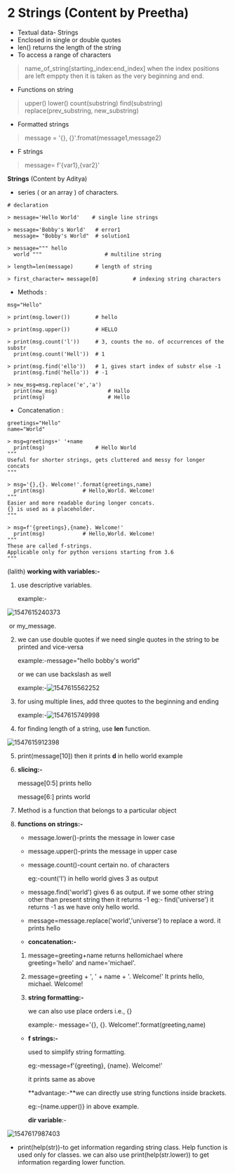 
# 2 Strings (Content by Preetha)

- Textual data- Strings
- Enclosed in single or double quotes
- len() returns the length of the string
- To access a range of characters
> name_of_string[starting_index:end_index]
> when the index positions are left emppty then it is taken as the very beginning and end.

- Functions on string
> upper()
> lower()
> count(substring)
> find(substring)
> replace(prev_substring, new_substring)

- Formatted strings
> message = '{}, {}'.fromat(message1,message2)

- F strings
> message= f'{var1},{var2}'


**Strings** (Content by Aditya)

* series ( or an array ) of characters.

```python3
# declaration

> message='Hello World'    # single line strings

> message='Bobby's World'  	# error1
  message= "Bobby's World" 	# solution1

> message=""" hello
  world """                    # multiline string

> length=len(message)  		# length of string

> first_character= message[0]			# indexing string characters
```

* Methods :

```python3
msg="Hello"

> print(msg.lower())		# hello

> print(msg.upper())		# HELLO

> print(msg.count('l'))		# 3, counts the no. of occurrences of the substr
  print(msg.count('Hell'))	# 1

> print(msg.find('ello'))	# 1, gives start index of substr else -1
  print(msg.find('hello'))	# -1
  
> new_msg=msg.replace('e','a')
  print(new_msg)				# Hallo
  print(msg)					# Hello
```

* Concatenation :

```python3
greetings="Hello"
name="World"

> msg=greetings+' '+name
  print(msg)				# Hello World
"""
Useful for shorter strings, gets cluttered and messy for longer concats
"""

> msg='{},{}. Welcome!'.format(greetings,name)
  print(msg)			# Hello,World. Welcome!
"""
Easier and more readable during longer concats.
{} is used as a placeholder.
"""

> msg=f'{greetings},{name}. Welcome!'
  print(msg)			# Hello,World. Welcome!
"""
These are called f-strings.
Applicable only for python versions starting from 3.6
"""
```

(lalith)
**working with variables:-**

1. use descriptive variables.

   example:-

![1547615240373](https://github.com/adityakuppa26/Python-Notes/blob/lalith_notes/images/1547615240373.png)

​	or my_message.

2. we can use double quotes if we need single quotes in the string to be printed and vice-versa

   example:-message="hello bobby's world"

   or we can use backslash as well

   example:-![1547615562252](https://github.com/adityakuppa26/Python-Notes/blob/lalith_notes/images/1547615562252.png)

3. for using multiple lines,  add three quotes to the beginning and ending

   example:-![1547615749998](https://github.com/adityakuppa26/Python-Notes/blob/lalith_notes/images/1547615749998.png)

4. for finding length of a string, use **len** function.

![1547615912398](https://github.com/adityakuppa26/Python-Notes/blob/lalith_notes/images/1547615912398.png)

5. print(message[10]) then it prints **d** in hello world example 

6. **slicing:-**

   message[0:5] prints hello <!--it doesnt include 5th index character-->

   message[6:] prints world

7. Method is a function that belongs to a particular object

8. **functions on strings:-**

   - message.lower()-prints the message in lower case

   - message.upper()-prints the message in upper case

   - message.count()-count certain no. of characters

     eg:-count('l') in hello world gives 3 as output

   - message.find('world') gives 6 as output. if we some other string other than present string then it returns -1 eg:- find('universe') it returns -1 as we have only hello world.

   - message=message.replace('world','universe') to replace a word. it prints hello <!--assigning is necessary-->

   - **concatenation:-**

   1. message=greeting+name returns hellomichael where greeting='hello' and name='michael'. 

   2. message=greeting + ', ' + name + '. Welcome!' It prints hello, michael. Welcome!

   3. **string formatting:-** 

      we can also use place orders i.e., {}

      example:- message='{}, {}. Welcome!'.format(greeting,name)

   - **f strings:-**

     used to simplify string formatting.

     eg:-message=f'{greeting}, {name}. Welcome!'

     it prints same as above

     **advantage:-**we can directly use string functions inside brackets.

     eg:-{name.upper()} in above example.

     

     **dir variable**:-

     

![1547617987403](https://github.com/adityakuppa26/Python-Notes/blob/lalith_notes/images/1547617987403.png)

- print(help(str))-to get information regarding string class. Help function is used only for classes. we can also use print(help(str.lower)) to get information regarding lower function.


